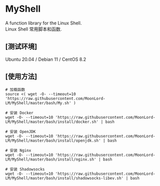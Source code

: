 
# MyShell
A function library for the Linux Shell.  
Linux Shell 常用脚本和函数.  

## [测试环境]
Ubuntu 20.04 / Debian 11 / CentOS 8.2  

## [使用方法]

    # 加载函数
    source <( wget -O- --timeout=10 'https://raw.githubusercontent.com/MoonLord-LM/MyShell/master/bash/My.sh' )

    # 安装 Docker
    wget -O- --timeout=10 'https://raw.githubusercontent.com/MoonLord-LM/MyShell/master/bash/install/docker.sh' | bash

    # 安装 OpenJDK
    wget -O- --timeout=10 'https://raw.githubusercontent.com/MoonLord-LM/MyShell/master/bash/install/openjdk.sh' | bash

    # 安装 Nginx
    wget -O- --timeout=10 'https://raw.githubusercontent.com/MoonLord-LM/MyShell/master/bash/install/nginx.sh' | bash

    # 安装 Shadowsocks
    wget -O- --timeout=10 'https://raw.githubusercontent.com/MoonLord-LM/MyShell/master/bash/install/shadowsocks-libev.sh' | bash



